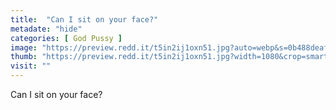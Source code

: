```yaml
---
title:  "Can I sit on your face?"
metadate: "hide"
categories: [ God Pussy ]
image: "https://preview.redd.it/t5in2ij1oxn51.jpg?auto=webp&s=0b488deaf3009201b5885e7d95ea699c39291e93"
thumb: "https://preview.redd.it/t5in2ij1oxn51.jpg?width=1080&crop=smart&auto=webp&s=c6b7801f45e5f06f5ea01552b6516fc0d2bcef5f"
visit: ""
---
```

Can I sit on your face?
